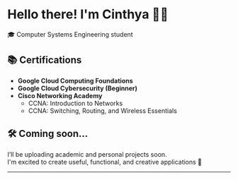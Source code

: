 # Hello there! I'm Cinthya 👩‍💻

🎓 Computer Systems Engineering student  

## 📚 Certifications

- **Google Cloud Computing Foundations**  
- **Google Cloud Cybersecurity (Beginner)**  
- **Cisco Networking Academy**  
  - CCNA: Introduction to Networks  
  - CCNA: Switching, Routing, and Wireless Essentials

## 🛠️ Coming soon...

I’ll be uploading academic and personal projects soon.  
I'm excited to create useful, functional, and creative applications 🎨

---
